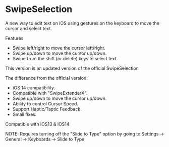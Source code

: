 SwipeSelection
==============

A new way to edit text on iOS using gestures on the keyboard to move the cursor and select text.

Features
 - Swipe left/right to move the cursor left/right.
 - Swipe up/down to move the cursor up/down.
 - Swipe from the shift (or delete) keys to select text.


This version is an updated version of the official SwipeSelection

The difference from the official version:
 - iOS 14 compatibility.
 - Compatible with "SwipeExtenderX".
 - Swipe up/down to move the cursor up/down.
 - Ability to control Cursor Speed.
 - Support Haptic/Taptic Feedback.
 - Small fixes.

Compatible with iOS13 & iOS14

NOTE: Requires turning off the "Slide to Type" option by going to Settings -> General -> Keyboards -> Slide to Type
